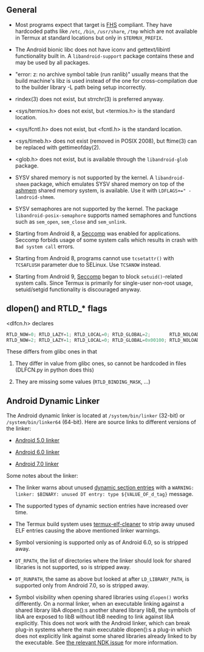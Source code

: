 ## General

- Most programs expect that target is [FHS](https://uk.wikipedia.org/wiki/Filesystem_Hierarchy_Standard)
  compliant. They have hardcoded paths like `/etc`, `/bin`, `/usr/share`, `/tmp`
  which are not available in Termux at standard locations but only in `$TERMUX_PREFIX`.

- The Android bionic libc does not have iconv and gettext/libintl functionality
  built in. A `libandroid-support` package contains these and may be used by all
  packages.

- "error: z: no archive symbol table (run ranlib)" usually means that the build
  machine's libz is used instead of the one for cross-compilation due to the
  builder library -L path being setup incorrectly.

- rindex(3) does not exist, but strrchr(3) is preferred anyway.

- &lt;sys/termios.h&gt; does not exist, but &lt;termios.h&gt; is the standard
  location.

- &lt;sys/fcntl.h&gt; does not exist, but &lt;fcntl.h&gt; is the standard
  location.

- &lt;sys/timeb.h&gt; does not exist (removed in POSIX 2008), but ftime(3) can
  be replaced with gettimeofday(2).

- &lt;glob.h&gt; does not exist, but is available through the `libandroid-glob`
  package.

- SYSV shared memory is not supported by the kernel. A `libandroid-shmem`
  package, which emulates SYSV shared memory on top of the [ashmem](http://elinux.org/Android_Kernel_Features#ashmem)
  shared memory system, is available. Use it with `LDFLAGS+=" -landroid-shmem`.

- SYSV semaphores are not supported by the kernel. The package `libandroid-posix-semaphore` supports named semaphores and functions such as `sem_open`, `sem_close` and `sem_unlink`.

- Starting from Android 8, a [Seccomp](https://android-developers.googleblog.com/2017/07/seccomp-filter-in-android-o.html)
  was enabled for applications. Seccomp forbids usage of some system calls
  which results in crash with `Bad system call` errors.

- Starting from Android 8, programs cannot use `tcsetattr()` with `TCSAFLUSH`
  parameter due to SELinux. Use `TCSANOW` instead.

- Starting from Android 9, [Seccomp](https://android-developers.googleblog.com/2017/07/seccomp-filter-in-android-o.html)
  began to block `setuid()`-related system calls. Since Termux is primarily for
  single-user non-root usage, setuid/setgid functionality is discouraged anyway.

## dlopen() and RTLD&#95;&#42; flags

&lt;dlfcn.h&gt; declares
```C
RTLD_NOW=0; RTLD_LAZY=1; RTLD_LOCAL=0; RTLD_GLOBAL=2;       RTLD_NOLOAD=4; // 32-bit
RTLD_NOW=2; RTLD_LAZY=1; RTLD_LOCAL=0; RTLD_GLOBAL=0x00100; RTLD_NOLOAD=4; // 64-bit
```
These differs from glibc ones in that

1. They differ in value from glibc ones, so cannot be hardcoded in files
   (DLFCN.py in python does this)

2. They are missing some values (`RTLD_BINDING_MASK`, ...)

## Android Dynamic Linker

The Android dynamic linker is located at `/system/bin/linker` (32-bit) or
`/system/bin/linker64` (64-bit). Here are source links to different versions of
the linker:

- [Android 5.0 linker](https://android.googlesource.com/platform/bionic/+/lollipop-mr1-release/linker/linker.cpp)

- [Android 6.0 linker](https://android.googlesource.com/platform/bionic/+/marshmallow-mr1-release/linker/linker.cpp)

- [Android 7.0 linker](https://android.googlesource.com/platform/bionic/+/nougat-mr1-release/linker/linker.cpp)

Some notes about the linker:

- The linker warns about unused [dynamic section entries](https://docs.oracle.com/cd/E23824_01/html/819-0690/chapter6-42444.html)
  with a `WARNING: linker: $BINARY: unused DT entry: type ${VALUE_OF_d_tag}`
  message.

- The supported types of dynamic section entries have increased over time.

- The Termux build system uses [termux-elf-cleaner](https://github.com/termux/termux-elf-cleaner)
  to strip away unused ELF entries causing the above mentioned linker warnings.

- Symbol versioning is supported only as of Android 6.0, so is stripped away.

- `DT_RPATH`, the list of directories where the linker should look for shared
  libraries is not supported, so is stripped away.

- `DT_RUNPATH`, the same as above but looked at after `LD_LIBRARY_PATH`, is
  supported only from Android 7.0, so is stripped away.

- Symbol visibility when opening shared libraries using `dlopen()` works
  differently. On a normal linker, when an executable linking against a shared
  library libA dlopen():s another shared library libB, the symbols of libA are
  exposed to libB without libB needing to link against libA explicitly. This
  does not work with the Android linker, which can break plug-in systems where
  the main executable dlopen():s a plug-in which does not explicitly link against
  some shared libraries already linked to by the executable.
  See [the relevant NDK issue](https://github.com/android-ndk/ndk/issues/201)
  for more information.
